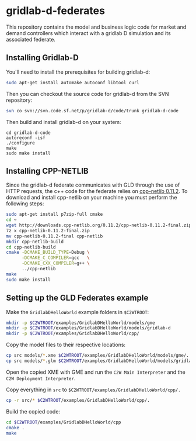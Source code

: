 # gridlab-d-federates
This repository contains the model and business logic code for market and demand controllers which interact with a gridlab D simulation and its associated federate.

## Installing Gridlab-D

You'll need to install the prerequisites for building gridlab-d:

```bash
sudo apt-get install automake autoconf libtool curl
```

Then you can checkout the source code for gridlab-d from the SVN repository:

```bash
svn co svn://svn.code.sf.net/p/gridlab-d/code/trunk gridlab-d-code
```

Then build and install gridlab-d on your system:

```baash
cd gridlab-d-code
autoreconf -isf
./configure
make
sudo make install
```

## Installing CPP-NETLIB

Since the gridlab-d federate communicates with GLD through the use of HTTP requests, the c++ code for the federate relies on [cpp-netlib 0.11.2](http://cpp-netlib.org).  To download and install cpp-netlib on your machine you must perform the following steps:

```bash
sudo apt-get install p7zip-full cmake
cd ~
wget http://downloads.cpp-netlib.org/0.11.2/cpp-netlib-0.11.2-final.zip
7z x cpp-netlib-0.11.2-final.zip
mv cpp-netlib-0.11.2-final cpp-netlib
mkdir cpp-netlib-build
cd cpp-netlib-build
cmake -DCMAKE_BUILD_TYPE=Debug \
      -DCMAKE_C_COMPILER=gcc   \
      -DCMAKE_CXX_COMPILER=g++ \
      ../cpp-netlib
make
sudo make install
```

## Setting up the GLD Federates example

Make the `GridlabDHelloWorld` example folders in `$C2WTROOT`:

```bash
mkdir -p $C2WTROOT/examples/GridlabDHelloWorld/models/gme
mkdir -p $C2WTROOT/examples/GridlabDHelloWorld/models/gridlab-d
mkdir -p $C2WTROOT/examples/GridlabDHelloWorld/cpp/
```

Copy the model files to their respective locations:

```bash
cp src models/*.xme $C2WTROOT/examples/GridlabDHelloWorld/models/gme/.
cp src models/*.glm $C2WTROOT/examples/GridlabDHelloWorld/models/gridlab-d/.
```

Open the copied XME with GME and run the `C2W Main Interpreter` and the `C2W Deployment Interpreter`.

Copy everything in `src` to `$C2WTROOT/examples/GridlabDHelloWorld/cpp/.`

```bash
cp -r src/* $C2WTROOT/examples/GridlabDHelloWorld/cpp/.
```

Build the copied code:

```bash
cd $C2WTROOT/examples/GridlabDHelloWorld/cpp
cmake .
make
```
